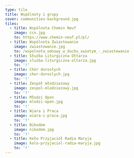 ```yaml
---
type: tile
title: Wspólnoty i grupy
cover: communities-background.jpg
tiles:
  - title: Wspólnota Chemin Neuf
    image: ccn.jpg
    to: https://www.chemin-neuf.pl/pl/
  - title: Wspólnota Zwiastowanie
    image: zwiastowanie.jpg
    to: /wspolnota_odnowy_w_duchu_swietym_-_zwiastowanie
  - title: Służba Liturgiczna Ołtarza
    image: sluzba-liturgiczna-oltarza.jpg
    to: '!'
  - title: Chór dorosłych
    image: chor-doroslych.jpg
    to: '!'
  - title: Zespół młodzieżowy
    image: zespol-mlodziezowy.jpg
    to: '!'
  - title: Młodzi Open
    image: mlodzi-open.jpg
    to: '!'
  - title: Wiara i Praca
    image: wiara-i-praca.jpg
    to: '!'
  - title: Nikodem
    image: nikodem.jpg
    to: '!'
  - title: Koło Przyjaciół Radia Maryja
    image: kolo-przyjaciol-radia-maryja.jpg
    to: '!'
---
```

